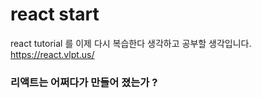 # react start

react tutorial 를 이제 다시 복습한다 생각하고 공부할 생각입니다.
https://react.vlpt.us/

### 리액트는 어쩌다가 만들어 졌는가 ?
